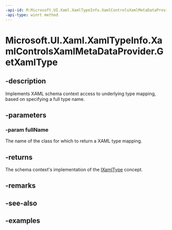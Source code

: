 ```yaml
---
-api-id: M:Microsoft.UI.Xaml.XamlTypeInfo.XamlControlsXamlMetaDataProvider.GetXamlType(System.String)
-api-type: winrt method
---
```


<!-- Method syntax.
public IXamlType XamlControlsXamlMetaDataProvider.GetXamlType(String fullName)
-->

# Microsoft.UI.Xaml.XamlTypeInfo.XamlControlsXamlMetaDataProvider.GetXamlType

## -description

Implements XAML schema context access to underlying type mapping, based on specifying a full type name.

## -parameters

### -param fullName

The name of the class for which to return a XAML type mapping.

## -returns

The schema context's implementation of the [IXamlType](/uwp/api/windows.ui.xaml.markup.ixamltype) concept.

## -remarks

## -see-also

## -examples
